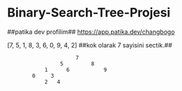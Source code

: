 # Binary-Search-Tree-Projesi
##patika dev profilim##
https://app.patika.dev/changbogo


[7, 5, 1, 8, 3, 6, 0, 9, 4, 2] 
##kok olarak 7 sayisini sectik.##

                          7
                     5         8
                1      6           9
            0     3
                2   4
